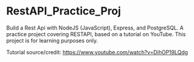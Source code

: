 # RestAPI_Practice_Proj
 Build a Rest Api with NodeJS (JavaScript), Express, and PostgreSQL. A practice project covering RESTAPI, based on a tutorial on YouTube. This project is for learning purposes only.

 Tutorial source/credit: https://www.youtube.com/watch?v=DihOP19LQdg 

